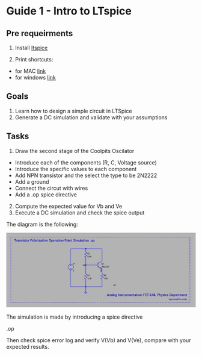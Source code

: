 # Guide 1 - Intro to LTspice

## Pre requeirments 

1. Install [ltspice]( https://www.analog.com/en/design-center/design-tools-and-calculators/ltspice-simulator.html )

1. Print shortcuts:
  - for MAC [link](https://www.analog.com/media/en/simulation-models/spice-models/LTspiceShortcutsForMacOSX.pdf)
  - for windows [link](https://www.analog.com/media/en/simulation-models/spice-models/LTspice_ShortcutFlyer.pdf)


## Goals

1. Learn how to design a simple circuit in LTSpice
2. Generate a DC simulation and validate with your assumptions


## Tasks

1. Draw the second stage of the Coolpits Oscilator 
  - Introduce each of the components (R, C, Voltage source)
  - Introduce the specific values to each component
  - Add NPN transistor and the select the type to be 2N2222
  - Add a ground 
  - Connect the circut with wires
  - Add a .op spice directive
2. Compute the expected value for Vb and Ve 
3. Execute a DC simulation and check the spice output

The diagram is the following:

![Circuit Diagram](LTopsimulation.jpg)


The simulation is made by introducing a spice directive 

.op

Then check spice error log and verify V(Vb) and V(Ve), compare with your  expected results.

